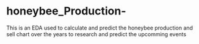 # honeybee_Production-
This is an EDA used to calculate and predict the honeybee production and sell chart over the years to research and predict the upcomming events 
